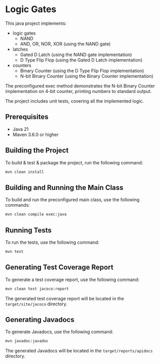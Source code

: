 # Logic Gates

This java project implements:
* logic gates
  * NAND
  * AND, OR, NOR, XOR (using the NAND gate)
* latches
  * Gated D Latch (using the NAND gate implementation)
  * D Type Flip Flop (using the Gated D Latch implementation)
* counters
  * Binary Counter (using the D Type Flip Flop implementation)
  * N-bit Binary Counter (using the Binary Counter implementation) 

The preconfigured exec method demonstrates the N-bit Binary Counter implementation on 4-bit counter, printing numbers to standard output.

The project includes unit tests, covering all the implemented logic.

## Prerequisites

- Java 21
- Maven 3.6.0 or higher

## Building the Project

To build & test & package the project, run the following command:

```sh
mvn clean install
```

## Building and Running the Main Class
To build and run the preconfigured main class, use the following commands:

```sh
mvn clean compile exec:java
```

## Running Tests

To run the tests, use the following command:

```sh
mvn test
```

## Generating Test Coverage Report

To generate a test coverage report, use the following command:

```sh
mvn clean test jacoco:report
```

The generated test coverage report will be located in the `target/site/jacoco` directory.

## Generating Javadocs

To generate Javadocs, use the following command:

```sh
mvn javadoc:javadoc
```

The generated Javadocs will be located in the `target/reports/apidocs` directory.
